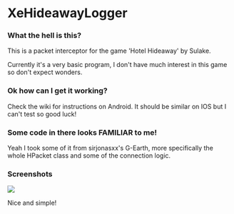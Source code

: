 # XeHideawayLogger

### What the hell is this?
This is a packet interceptor for the game 'Hotel Hideaway' by Sulake.

Currently it's a very basic program, I don't have much interest in this game so don't expect wonders.

### Ok how can I get it working?
Check the wiki for instructions on Android. It should be similar on IOS but I can't test so good luck!

### Some code in there looks FAMILIAR to me!
Yeah I took some of it from sirjonasxx's G-Earth, more specifically the whole HPacket class and some of the connection logic.

### Screenshots
![](https://i.imgur.com/IVMEj1a.png)

Nice and simple!